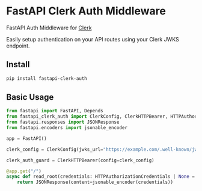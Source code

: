 # FastAPI Clerk Auth Middleware


FastAPI Auth Middleware for [Clerk](https://clerk.com)

Easily setup authentication on your API routes using your Clerk JWKS endpoint.

## Install
```bash
pip install fastapi-clerk-auth
```

## Basic Usage
```python
from fastapi import FastAPI, Depends
from fastapi_clerk_auth import ClerkConfig, ClerkHTTPBearer, HTTPAuthorizationCredentials
from fastapi.responses import JSONResponse
from fastapi.encoders import jsonable_encoder

app = FastAPI()

clerk_config = ClerkConfig(jwks_url="https://example.com/.well-known/jwks.json") # Use your Clerk JWKS endpoint

clerk_auth_guard = ClerkHTTPBearer(config=clerk_config)

@app.get("/")
async def read_root(credentials: HTTPAuthorizationCredentials | None = Depends(clerk_auth_guard)):
    return JSONResponse(content=jsonable_encoder(credentials))
```
